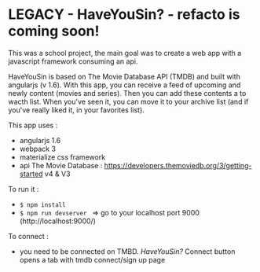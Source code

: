 # LEGACY - HaveYouSin? - refacto is coming soon! 


This was a  school project, the main goal was to create a web app with a javascript framework consuming an api.

HaveYouSin is based on The Movie Database API (TMDB) and built with angularjs (v 1.6).
With this app, you can receive a feed of upcoming and newly content (movies and series). Then you can add these contents a to wacth list. When you've seen it, you can move it to your archive list (and if you've really liked it, in your favorites list).


This app uses :

* angularjs 1.6
* webpack 3
* materialize css framework
* api The Movie Database : https://developers.themoviedb.org/3/getting-started v4 & V3


To run it : 

* ```$ npm install ```
* ```$ npm run devserver ``` => go to your localhost port 9000 (http://localhost:9000/)

To connect :
* you need to be connected on TMBD. *HaveYouSin?* Connect button opens a tab with tmdb connect/sign up page


